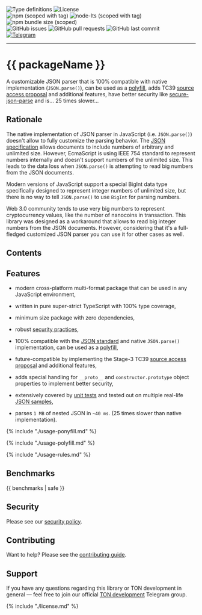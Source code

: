 
<img alt="Type definitions" src="https://img.shields.io/npm/types/@ton.js/json-parser"> <img alt="License" src="https://img.shields.io/github/license/ton-js/json-parser">
<br>
<img alt="npm (scoped with tag)" src="https://img.shields.io/npm/v/@ton.js/json-parser/beta"> <img alt="node-lts (scoped with tag)" src="https://img.shields.io/node/v-lts/@ton.js/json-parser/beta"> <img alt="npm bundle size (scoped)" src="https://img.shields.io/bundlephobia/min/@ton.js/json-parser">
<br>
<img alt="GitHub issues" src="https://img.shields.io/github/issues/ton-js/json-parser"> <img alt="GitHub pull requests" src="https://img.shields.io/github/issues-pr/ton-js/json-parser"> <img alt="GitHub last commit" src="https://img.shields.io/github/last-commit/ton-js/json-parser">
<br>
<a href="https://t.me/tondev_eng"><img src="https://img.shields.io/badge/Telegram-2CA5E0?style=for-the-badge&logo=telegram&logoColor=white" alt="Telegram"></a>
<hr>

# {{ packageName }}

A customizable JSON parser that is 100% compatible
with native implementation (`JSON.parse()`),
can be used as a [polyfill](#usage-polyfill),
adds TC39 [source access proposal][tc39-proposal] and additional features,
have better security like [secure-json-parse][secure-json-parse]
and is… 25 times slower…


## Rationale

The native implementation of JSON parser in JavaScript
(i.e. `JSON.parse()`) doesn't allow to fully customize the
parsing behavior. The [JSON specification][json-standard] allows
documents to include numbers of arbitrary and unlimited size.
However, EcmaScript is using IEEE 754 standard to represent
numbers internally and doesn't support numbers of the unlimited
size. This leads to the data loss when `JSON.parse()` is
attempting to read big numbers from the JSON documents.

Modern versions of JavaScript support a special BigInt data
type specifically designed to represent integer numbers of
unlimited size, but there is no way to tell `JSON.parse()`
to use `BigInt` for parsing numbers.

Web 3.0 community tends to use very big numbers to represent
cryptocurrency values, like the number of nanocoins in transaction.
This library was designed as a workaround that allows to read
big integer numbers from the JSON documents. However, considering
that it's a full-fledged customized JSON parser you can use it
for other cases as well.


## Contents
<!-- using remark-toc -->


## Features

- modern cross-platform multi-format package that can be
  used in any JavaScript environment,

- written in pure super-strict TypeScript with 100% type coverage,

- minimum size package with zero dependencies,

- robust [security practices][security-policy],

- 100% compatible with the [JSON standard][json-standard]
  and native `JSON.parse()` implementation,
  can be used as a [polyfill](#usage-polyfill),

- future-compatible by implementing the Stage-3
  TC39 [source access proposal][tc39-proposal] and additional
  features,

- adds special handling for `__proto__` and `constructor.prototype`
  object properties to implement better security,

- extensively covered by [unit tests][tests] and tested out
  on multiple real-life [JSON samples][test-samples],

- parses `1 MB` of nested JSON in `~40 ms`.
  (25 times slower than native implementation).


{% include "./usage-ponyfill.md" %}

{% include "./usage-polyfill.md" %}

{% include "./usage-rules.md" %}


## Benchmarks

{{ benchmarks | safe }}


## Security

Please see our [security policy][security-policy].


## Contributing

Want to help? Please see the [contributing guide][contributing].


## Support

If you have any questions regarding this library or
TON development in general — feel free to join our official
[TON development][tondev-chat] Telegram group.


{% include "./license.md" %}



  [contributing]: ./CONTRIBUTING.md
  [test-samples]: ./packages/json-parser/test/samples
  [tests]: ./packages/json-parser/src/json-parser.test.ts
  [examples-ponyfill]: ./examples/node-esm
  [examples-polyfill]: ./examples/node-esm-polyfill
  [examples-rules]: ./examples/node-esm-rules

  [security-policy]: https://github.com/ton-js/json-parser/security/policy
  [json-standard]: https://www.json.org/json-en.html
  [secure-json-parse]: https://github.com/fastify/secure-json-parse
  [tc39-proposal]: https://github.com/tc39/proposal-json-parse-with-source
  [tondev-chat]: https://t.me/tondev_eng
